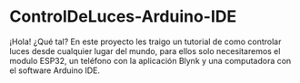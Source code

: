 # ControlDeLuces-Arduino-IDE
¡Hola! ¿Qué tal?  En este proyecto les traigo un tutorial de como controlar luces desde cualquier lugar del mundo, para ellos solo necesitaremos el modulo ESP32, un teléfono con la aplicación Blynk y una computadora con el software Arduino IDE.
